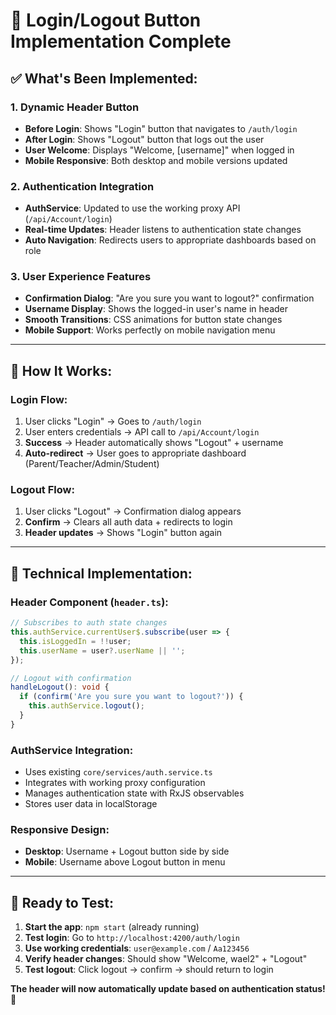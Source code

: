 # 🔄 Login/Logout Button Implementation Complete

## ✅ **What's Been Implemented:**

### **1. Dynamic Header Button**
- **Before Login**: Shows "Login" button that navigates to `/auth/login`
- **After Login**: Shows "Logout" button that logs out the user
- **User Welcome**: Displays "Welcome, [username]" when logged in
- **Mobile Responsive**: Both desktop and mobile versions updated

### **2. Authentication Integration**
- **AuthService**: Updated to use the working proxy API (`/api/Account/login`)
- **Real-time Updates**: Header listens to authentication state changes
- **Auto Navigation**: Redirects users to appropriate dashboards based on role

### **3. User Experience Features**
- **Confirmation Dialog**: "Are you sure you want to logout?" confirmation
- **Username Display**: Shows the logged-in user's name in header
- **Smooth Transitions**: CSS animations for button state changes
- **Mobile Support**: Works perfectly on mobile navigation menu

---

## 🎯 **How It Works:**

### **Login Flow:**
1. User clicks "Login" → Goes to `/auth/login`
2. User enters credentials → API call to `/api/Account/login`
3. **Success** → Header automatically shows "Logout" + username
4. **Auto-redirect** → User goes to appropriate dashboard (Parent/Teacher/Admin/Student)

### **Logout Flow:**
1. User clicks "Logout" → Confirmation dialog appears
2. **Confirm** → Clears all auth data + redirects to login
3. **Header updates** → Shows "Login" button again

---

## 🔧 **Technical Implementation:**

### **Header Component** (`header.ts`):
```typescript
// Subscribes to auth state changes
this.authService.currentUser$.subscribe(user => {
  this.isLoggedIn = !!user;
  this.userName = user?.userName || '';
});

// Logout with confirmation
handleLogout(): void {
  if (confirm('Are you sure you want to logout?')) {
    this.authService.logout();
  }
}
```

### **AuthService Integration**:
- Uses existing `core/services/auth.service.ts`
- Integrates with working proxy configuration
- Manages authentication state with RxJS observables
- Stores user data in localStorage

### **Responsive Design**:
- **Desktop**: Username + Logout button side by side
- **Mobile**: Username above Logout button in menu

---

## 🚀 **Ready to Test:**

1. **Start the app**: `npm start` (already running)
2. **Test login**: Go to `http://localhost:4200/auth/login`
3. **Use working credentials**: `user@example.com` / `Aa123456`
4. **Verify header changes**: Should show "Welcome, wael2" + "Logout"
5. **Test logout**: Click logout → confirm → should return to login

**The header will now automatically update based on authentication status!** 🎉
